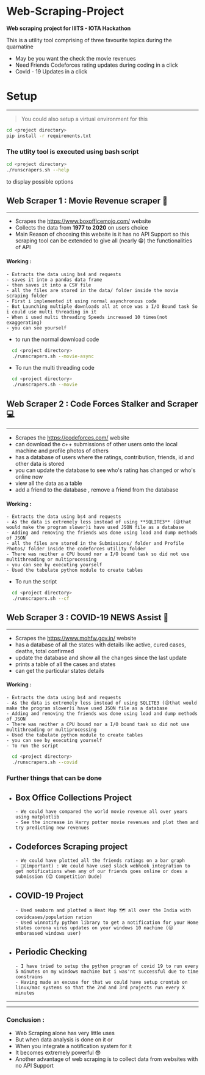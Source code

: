 # Web-Scraping-Project
**Web scraping project for IIITS - IOTA Hackathon**

This is a utility tool comprising of three favourite topics during the quarnatine
- May be you want the check the movie revenues
- Need Friends Codeforces rating updates during coding in a click
- Covid - 19 Updates in a click

# Setup
----
> You could also setup a virtual environment for this
```bash
cd <project directory>
pip install -r requirements.txt
```

### The utlity tool is executed using bash script
```bash
cd <project directory>
./runscrapers.sh --help
```
to display possible options

## **Web Scraper 1 : Movie Revenue scraper 🎥**
----
- Scrapes the https://www.boxofficemojo.com/ website
- Collects the data from **1977 to 2020** on users choice
- Main Reason of choosing this website is it has no API Support so this scraping tool can be extended to give all (nearly 😁) the functionalities of API

#### Working :
    - Extracts the data using bs4 and requests
    - saves it into a pandas data frame
    - then saves it into a CSV file
    - all the files are stored in the data/ folder inside the movie scraping folder 
    - First i implemented it using normal asynchronous code
    - But Launching multiple downloads all at once was a I/O Bound task So i could use multi threading in it
    - When i used multi threading Speeds increased 10 times(not exaggerating)
    - you can see yourself
  - to run the normal download code
  ```bash
    cd <project directory>
    ./runscrapers.sh --movie-async
  ```
  - To run the multi threading code
  ```bash
    cd <project directory>
    ./runscrapers.sh --movie
  ```


## **Web Scraper 2 : Code Forces Stalker and Scraper 💻**
----
- Scrapes the https://codeforces.com/ website
- can download the c++ submissions of other users onto the local machine and profile photos of others
- has a database of users where the ratings, contribution, friends, id and other data is stored
- you can update the database to see who's rating has changed or who's online now
- view all the data as a table
- add a friend to the database , remove a friend from the database

#### Working :
    - Extracts the data using bs4 and requests
    - As the data is extremely less instead of using **SQLITE3** (😉that would make the program slower)i have used JSON file as a database
    - Adding and removing the friends was done using load and dump methods of JSON
    - all the files are stored in the Submissions/ folder and Profile Photos/ folder inside the codeforces utility folder
    - There was neither a CPU bound nor a I/O bound task so did not use multithreading or multiprocessing
    - you can see by executing yourself
    - Used the tabulate python module to create tables
  - To run the script
  ```bash
    cd <project directory>
    ./runscrapers.sh --cf
  ```

## **Web Scraper 3 : COVID-19 NEWS Assist 🦠**
----
- Scrapes the https://www.mohfw.gov.in/ website
- has a database of all the states with details like active, cured cases, deaths, total confirmed
- update the database and show all the changes since the last update
- prints a table of all the cases and states
- can get the particular states details

#### Working :
    - Extracts the data using bs4 and requests
    - As the data is extremely less instead of using SQLITE3 (😉that would make the program slower)i have used JSON file as a database
    - Adding and removing the friends was done using load and dump methods of JSON
    - There was neither a CPU bound nor a I/O bound task so did not use multithreading or multiprocessing
    - Used the tabulate python module to create tables
    - you can see by executing yourself
    - To run the script
  ```bash
    cd <project directory>
    ./runscrapers.sh --covid
  ```

### Further things that can be done
- ## Box Office Collections Project
  
      - We could have compared the world movie revenue all over years using matplotlib
      - See the increase in Harry potter movie revenues and plot them and try predicting new revenues

- ## Codeforces Scraping project
      - We could have plotted all the friends ratings on a bar graph 
      - 🎊(important) : We could have used slack webhook integration to get notifications when any of our friends goes online or does a submission (😉 Competition Dude)
- ## COVID-19 Project
      - Used seaborn and plotted a Heat Map 🗺 all over the India with covidcases/population ration
      - Used winnotify python library to get a notification for your Home states corona virus updates on your windows 10 machine (😒 embarassed windows user)

- ## Periodic Checking
      - I have tried to setup the python program of covid 19 to run every 5 minutes on my windows machine but i was'nt successful due to time constrains
      - Having made an excuse for that we could have setup crontab on linux/mac systems so that the 2nd and 3rd projects run every X minutes

---
---
### Conclusion :
- Web Scraping alone has very little uses
- But when data analysis is done on it or
- When you integrate a notification system for it
- It becomes extremely powerful 😎
- Another advantage of web scraping is to collect data from websites with no API Support
